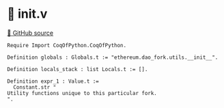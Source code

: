 # 🐓 __init__.v

[🐙 GitHub source](https://github.com/formal-land/coq-of-python/tree/main/CoqOfPython/ethereum/dao_fork/utils/__init__.v)

```coq
Require Import CoqOfPython.CoqOfPython.

Definition globals : Globals.t := "ethereum.dao_fork.utils.__init__".

Definition locals_stack : list Locals.t := [].

Definition expr_1 : Value.t :=
  Constant.str "
Utility functions unique to this particular fork.
".
```
